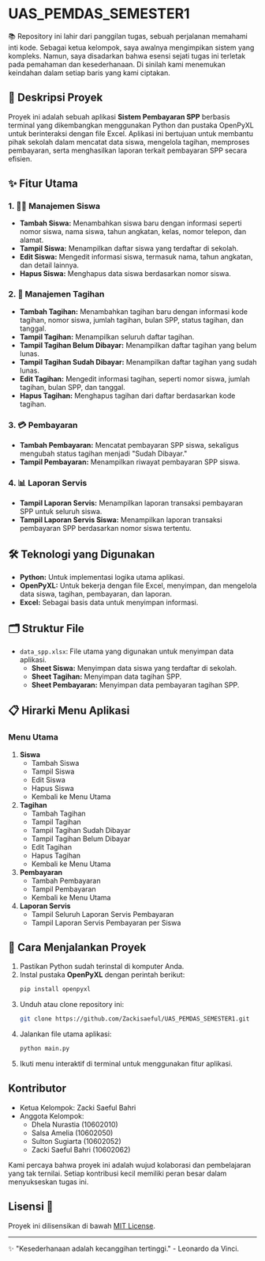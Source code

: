 # UAS_PEMDAS_SEMESTER1

📚 Repository ini lahir dari panggilan tugas, sebuah perjalanan memahami inti kode. Sebagai ketua kelompok, saya awalnya mengimpikan sistem yang kompleks. Namun, saya disadarkan bahwa esensi sejati tugas ini terletak pada pemahaman dan kesederhanaan. Di sinilah kami menemukan keindahan dalam setiap baris yang kami ciptakan.

## 🎯 Deskripsi Proyek
Proyek ini adalah sebuah aplikasi **Sistem Pembayaran SPP** berbasis terminal yang dikembangkan menggunakan Python dan pustaka OpenPyXL untuk berinteraksi dengan file Excel. Aplikasi ini bertujuan untuk membantu pihak sekolah dalam mencatat data siswa, mengelola tagihan, memproses pembayaran, serta menghasilkan laporan terkait pembayaran SPP secara efisien.

## ✨ Fitur Utama

### 1. 👨‍🎓 Manajemen Siswa
- **Tambah Siswa:** Menambahkan siswa baru dengan informasi seperti nomor siswa, nama siswa, tahun angkatan, kelas, nomor telepon, dan alamat.
- **Tampil Siswa:** Menampilkan daftar siswa yang terdaftar di sekolah.
- **Edit Siswa:** Mengedit informasi siswa, termasuk nama, tahun angkatan, dan detail lainnya.
- **Hapus Siswa:** Menghapus data siswa berdasarkan nomor siswa.

### 2. 💸 Manajemen Tagihan
- **Tambah Tagihan:** Menambahkan tagihan baru dengan informasi kode tagihan, nomor siswa, jumlah tagihan, bulan SPP, status tagihan, dan tanggal.
- **Tampil Tagihan:** Menampilkan seluruh daftar tagihan.
- **Tampil Tagihan Belum Dibayar:** Menampilkan daftar tagihan yang belum lunas.
- **Tampil Tagihan Sudah Dibayar:** Menampilkan daftar tagihan yang sudah lunas.
- **Edit Tagihan:** Mengedit informasi tagihan, seperti nomor siswa, jumlah tagihan, bulan SPP, dan tanggal.
- **Hapus Tagihan:** Menghapus tagihan dari daftar berdasarkan kode tagihan.

### 3. 💳 Pembayaran
- **Tambah Pembayaran:** Mencatat pembayaran SPP siswa, sekaligus mengubah status tagihan menjadi "Sudah Dibayar."
- **Tampil Pembayaran:** Menampilkan riwayat pembayaran SPP siswa.

### 4. 📊 Laporan Servis
- **Tampil Laporan Servis:** Menampilkan laporan transaksi pembayaran SPP untuk seluruh siswa.
- **Tampil Laporan Servis Siswa:** Menampilkan laporan transaksi pembayaran SPP berdasarkan nomor siswa tertentu.

## 🛠️ Teknologi yang Digunakan
- **Python:** Untuk implementasi logika utama aplikasi.
- **OpenPyXL:** Untuk bekerja dengan file Excel, menyimpan, dan mengelola data siswa, tagihan, pembayaran, dan laporan.
- **Excel:** Sebagai basis data untuk menyimpan informasi.

## 🗂️ Struktur File
- `data_spp.xlsx`: File utama yang digunakan untuk menyimpan data aplikasi.
  - **Sheet Siswa:** Menyimpan data siswa yang terdaftar di sekolah.
  - **Sheet Tagihan:** Menyimpan data tagihan SPP.
  - **Sheet Pembayaran:** Menyimpan data pembayaran tagihan SPP.

## 📋 Hirarki Menu Aplikasi

### Menu Utama
1. **Siswa**
   - Tambah Siswa
   - Tampil Siswa
   - Edit Siswa
   - Hapus Siswa
   - Kembali ke Menu Utama
2. **Tagihan**
   - Tambah Tagihan
   - Tampil Tagihan
   - Tampil Tagihan Sudah Dibayar
   - Tampil Tagihan Belum Dibayar
   - Edit Tagihan
   - Hapus Tagihan
   - Kembali ke Menu Utama
3. **Pembayaran**
   - Tambah Pembayaran
   - Tampil Pembayaran
   - Kembali ke Menu Utama
4. **Laporan Servis**
   - Tampil Seluruh Laporan Servis Pembayaran
   - Tampil Laporan Servis Pembayaran per Siswa

## 🚀 Cara Menjalankan Proyek
1. Pastikan Python sudah terinstal di komputer Anda.
2. Instal pustaka **OpenPyXL** dengan perintah berikut:
   ```bash
   pip install openpyxl
   ```
3. Unduh atau clone repository ini:
   ```bash
   git clone https://github.com/Zackisaeful/UAS_PEMDAS_SEMESTER1.git
   ```
4. Jalankan file utama aplikasi:
   ```bash
   python main.py
   ```
5. Ikuti menu interaktif di terminal untuk menggunakan fitur aplikasi.

## Kontributor
- Ketua Kelompok: Zacki Saeful Bahri
- Anggota Kelompok:
    - Dhela Nurastia (10602010)
    - Salsa Amelia (10602050)
    - Sulton Sugiarta (10602052)
    - Zacki Saeful Bahri (10602062)
    
       

Kami percaya bahwa proyek ini adalah wujud kolaborasi dan pembelajaran yang tak ternilai. Setiap kontribusi kecil memiliki peran besar dalam menyukseskan tugas ini.

## Lisensi 📜
Proyek ini dilisensikan di bawah [MIT License](LICENSE).

---
✨ "Kesederhanaan adalah kecanggihan tertinggi." - Leonardo da Vinci.


